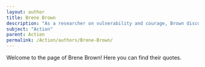 ```yaml
---
layout: author
title: Brene Brown
description: "As a researcher on vulnerability and courage, Brown discusses the need for action in addressing personal struggles and building resilience."
subject: "Action"
parent: Action
permalink: /Action/authors/Brene-Brown/
---
```


Welcome to the page of Brene Brown! Here you can find their quotes.
